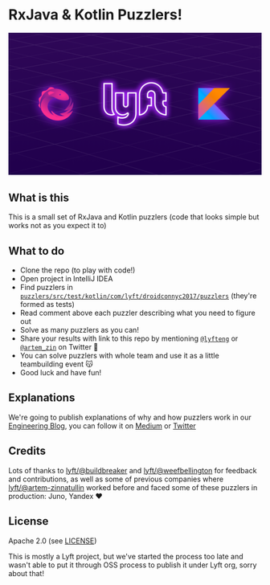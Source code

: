 # RxJava & Kotlin Puzzlers!

![Puzzler Logo](banner.png)

## What is this

This is a small set of RxJava and Kotlin puzzlers (code that looks simple but works not as you expect it to)

## What to do

- Clone the repo (to play with code!)
- Open project in IntelliJ IDEA
- Find puzzlers in [`puzzlers/src/test/kotlin/com/lyft/droidconnyc2017/puzzlers`](puzzlers/src/test/kotlin/com/lyft/droidconnyc2017/puzzlers) (they're formed as tests)
- Read comment above each puzzler describing what you need to figure out
- Solve as many puzzlers as you can!
- Share your results with link to this repo by mentioning [`@lyfteng`](https://twitter.com/lyfteng) or [`@artem_zin`](https://twitter.com/artem_zin) on Twitter 🎤
- You can solve puzzlers with whole team and use it as a little teambuilding event 😽
- Good luck and have fun!

## Explanations

We're going to publish explanations of why and how puzzlers work in our [Engineering Blog](https://eng.lyft.com/), you can follow it on [Medium](https://eng.lyft.com/) or [Twitter](https://twitter.com/lyfteng)

## Credits

Lots of thanks to [lyft/@buildbreaker](https://github.com/buildbreaker) and [lyft/@weefbellington](https://github.com/weefbellington) for feedback and contributions, as well as some of previous companies where [lyft/@artem-zinnatullin](https://github.com/artem-zinnatullin) worked before and faced some of these puzzlers in production: Juno, Yandex :heart:

## License 

Apache 2.0 (see [LICENSE](LICENSE))

This is mostly a Lyft project, but we've started the process too late and wasn't able to put it through OSS process to publish it under Lyft org, sorry about that!
